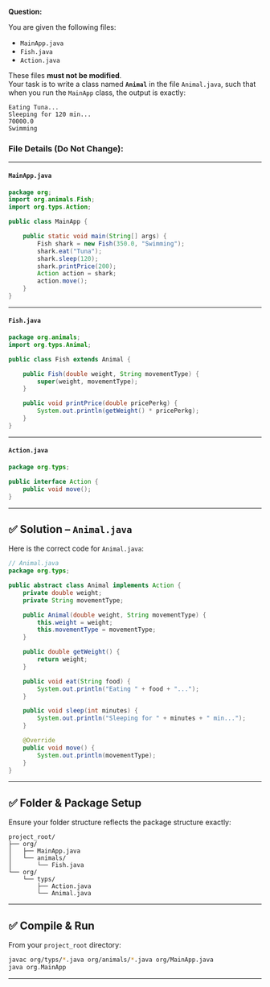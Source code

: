 **Question:**

You are given the following files:

- `MainApp.java`
- `Fish.java`
- `Action.java`

These files **must not be modified**.  
Your task is to write a class named **`Animal`** in the file `Animal.java`, such that when you run the `MainApp` class, the output is exactly:

```
Eating Tuna...
Sleeping for 120 min...
70000.0
Swimming
```

### File Details (Do Not Change):

---

#### `MainApp.java`

```java
package org;
import org.animals.Fish;
import org.typs.Action;

public class MainApp {

    public static void main(String[] args) {
        Fish shark = new Fish(350.0, "Swimming");
        shark.eat("Tuna");
        shark.sleep(120);
        shark.printPrice(200);
        Action action = shark;
        action.move();
    }
}
```

---

#### `Fish.java`

```java
package org.animals;
import org.typs.Animal;

public class Fish extends Animal {

    public Fish(double weight, String movementType) {
        super(weight, movementType);
    }

    public void printPrice(double pricePerkg) {
        System.out.println(getWeight() * pricePerkg);
    }
}
```

---

#### `Action.java`

```java
package org.typs;

public interface Action {
    public void move();
}
```

---

## ✅ Solution – `Animal.java`

Here is the correct code for `Animal.java`:

```java
// Animal.java
package org.typs;

public abstract class Animal implements Action {
    private double weight;
    private String movementType;

    public Animal(double weight, String movementType) {
        this.weight = weight;
        this.movementType = movementType;
    }

    public double getWeight() {
        return weight;
    }

    public void eat(String food) {
        System.out.println("Eating " + food + "...");
    }

    public void sleep(int minutes) {
        System.out.println("Sleeping for " + minutes + " min...");
    }

    @Override
    public void move() {
        System.out.println(movementType);
    }
}
```

---

## ✅ Folder & Package Setup

Ensure your folder structure reflects the package structure exactly:

```
project_root/
├── org/
│   ├── MainApp.java
│   └── animals/
│       └── Fish.java
└── org/
    └── typs/
        ├── Action.java
        └── Animal.java
```

---

## ✅ Compile & Run

From your `project_root` directory:

```bash
javac org/typs/*.java org/animals/*.java org/MainApp.java
java org.MainApp
```

---
